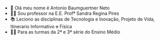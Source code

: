 - 👋 Olá meu nome é Antonio Baumguertner Neto
- 👨‍🏫 Sou professor na E.E. Profª Sandra Regina Pires
- 📚 Leciono as disciplinas de Tecnologia e Inovação, Projeto de Vida, Itinerario Informativo e Física
- 👨‍🎓 Para as turmas da 2ª e 3ª série do Ensino Médio

<!---
ProfBaumguertner/ProfBaumguertner is a ✨ special ✨ repository because its `README.md` (this file) appears on your GitHub profile.
You can click the Preview link to take a look at your changes.
--->

